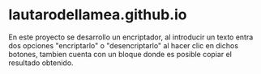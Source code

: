 # lautarodellamea.github.io
En este proyecto se desarrollo un encriptador, al introducir un texto entra dos opciones "encriptarlo" o "desencriptarlo" al hacer clic en dichos botones, tambien cuenta con un bloque donde es posible copiar el resultado obtenido.
